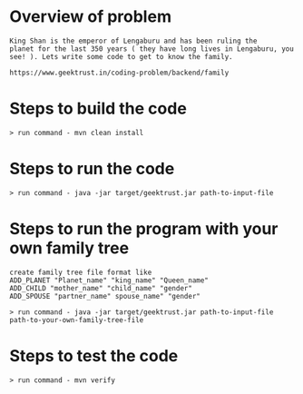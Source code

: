 # Overview of problem

    King Shan is the emperor of Lengaburu and has been ruling the 
    planet for the last 350 years ( they have long lives in Lengaburu, you 
    see! ). Lets write some code to get to know the family.

    https://www.geektrust.in/coding-problem/backend/family

# Steps to build the code

    > run command - mvn clean install

# Steps to run the code

    > run command - java -jar target/geektrust.jar path-to-input-file

# Steps to run the program with your own family tree

    create family tree file format like
    ADD_PLANET "Planet_name" "king_name" "Queen_name"
    ADD_CHILD "mother_name" "child_name" "gender"
    ADD_SPOUSE "partner_name" spouse_name" "gender"

    > run command - java -jar target/geektrust.jar path-to-input-file path-to-your-own-family-tree-file

# Steps to test the code

    > run command - mvn verify